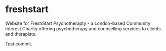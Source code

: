 # freshstart
Website for FreshStart Psychotherapty - a London-based Community Interest Charity offering psychotherapy and counselling services to clients and therapists.

Test commit.

